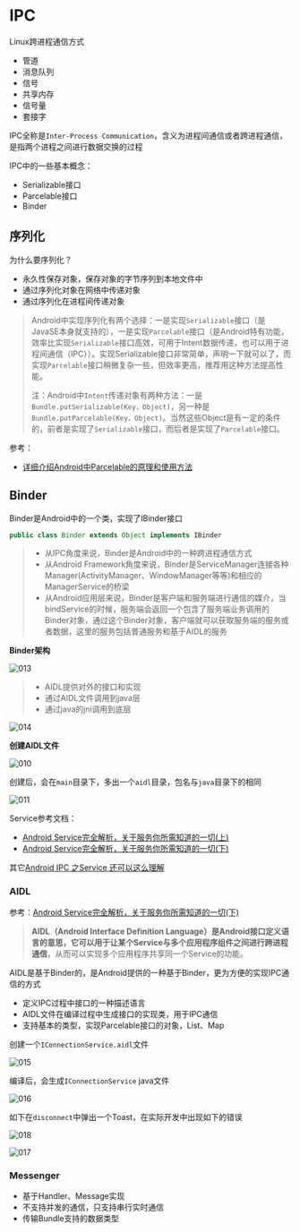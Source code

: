 # IPC

Linux跨进程通信方式

+ 管道
+ 消息队列
+ 信号
+ 共享内存
+ 信号量
+ 套接字



IPC全称是`Inter-Process Communication`，含义为进程间通信或者跨进程通信，是指两个进程之间进行数据交换的过程



IPC中的一些基本概念：

+ Serializable接口
+ Parcelable接口
+ Binder



## 序列化

为什么要序列化？

+ 永久性保存对象，保存对象的字节序列到本地文件中
+ 通过序列化对象在网络中传递对象
+ 通过序列化在进程间传递对象

> Android中实现序列化有两个选择：一是实现`Serializable`接口（是JavaSE本身就支持的），一是实现`Parcelable`接口（是Android特有功能，效率比实现`Serializable`接口高效，可用于Intent数据传递，也可以用于进程间通信（IPC））。实现Serializable接口非常简单，声明一下就可以了，而实现`Parcelable`接口稍微复杂一些，但效率更高，推荐用这种方法提高性能。
>
> 注：Android中`Intent`传递对象有两种方法：一是`Bundle.putSerializable(Key，Object)`，另一种是`Bundle.putParcelable(Key，Object)`。当然这些Object是有一定的条件的，前者是实现了`Serializable`接口，而后者是实现了`Parcelable`接口。

参考：

+ [详细介绍Android中Parcelable的原理和使用方法](https://www.jianshu.com/p/32a2ec8f35ae)



## Binder

Binder是Android中的一个类，实现了IBinder接口

```java
public class Binder extends Object implements IBinder
```

> + 从IPC角度来说，Binder是Android中的一种跨进程通信方式
> + 从Android Framework角度来说，Binder是ServiceManager连接各种Manager(ActivityManager、WindowManager等等)和相应的ManagerService的桥梁
> + 从Android应用层来说，Binder是客户端和服务端进行通信的媒介，当bindService的时候，服务端会返回一个包含了服务端业务调用的Binder对象，通过这个Binder对象，客户端就可以获取服务端的服务或者数据，这里的服务包括普通服务和基于AIDL的服务



**Binder架构**

![013](https://github.com/winfredzen/Android-Basic/blob/master/%E8%BF%9B%E9%98%B6/image/013.png)

> + AIDL提供对外的接口和实现
> + 通过AIDL文件调用到java层
> + 通过java的jni调用到底层

![014](https://github.com/winfredzen/Android-Basic/blob/master/%E8%BF%9B%E9%98%B6/image/014.png)



**创建AIDL文件**

![010](https://github.com/winfredzen/Android-Basic/blob/master/%E8%BF%9B%E9%98%B6/image/010.png)

创建后，会在`main`目录下，多出一个`aidl`目录，包名与`java`目录下的相同

![011](https://github.com/winfredzen/Android-Basic/blob/master/%E8%BF%9B%E9%98%B6/image/011.png)

Service参考文档：

+ [Android Service完全解析，关于服务你所需知道的一切(上)](https://blog.csdn.net/guolin_blog/article/details/11952435)
+ [Android Service完全解析，关于服务你所需知道的一切(下)](https://blog.csdn.net/guolin_blog/article/details/9797169)



其它[Android IPC 之Service 还可以这么理解](https://www.jianshu.com/p/f5e08b06bf7a)



### AIDL

参考：[Android Service完全解析，关于服务你所需知道的一切(下)](https://blog.csdn.net/guolin_blog/article/details/9797169)



> **AIDL（Android Interface Definition Language）**是Android接口定义语言的意思，它可以用于让某个Service与多个应用程序组件之间进行**跨进程通信**，从而可以实现多个应用程序共享同一个Service的功能。

AIDL是基于Binder的，是Android提供的一种基于Binder，更为方便的实现IPC通信的方式

+ 定义IPC过程中接口的一种描述语言
+ AIDL文件在编译过程中生成接口的实现类，用于IPC通信
+ 支持基本的类型，实现Parcelable接口的对象，List、Map



创建一个`IConnectionService.aidl`文件

![015](https://github.com/winfredzen/Android-Basic/blob/master/%E8%BF%9B%E9%98%B6/image/015.png)

编译后，会生成`IConnectionService` java文件

![016](https://github.com/winfredzen/Android-Basic/blob/master/%E8%BF%9B%E9%98%B6/image/016.png)



如下在`disconnect`中弹出一个Toast，在实际开发中出现如下的错误

![018](https://github.com/winfredzen/Android-Basic/blob/master/%E8%BF%9B%E9%98%B6/image/018.png)

![017](https://github.com/winfredzen/Android-Basic/blob/master/%E8%BF%9B%E9%98%B6/image/017.png)





### Messenger

+ 基于Handler、Message实现
+ 不支持并发的通信，只支持串行实时通信
+ 传输Bundle支持的数据类型



















